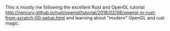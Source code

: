 This is mostly me following the excellent Rust and OpenGL tutorial http://nercury.github.io/rust/opengl/tutorial/2018/02/08/opengl-in-rust-from-scratch-00-setup.html and learning about "modern" OpenGL and rust magic.
